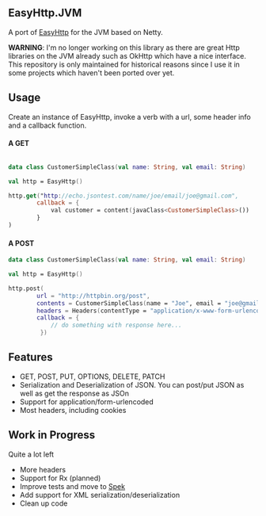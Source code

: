 ## EasyHttp.JVM

A port of [EasyHttp](http://github.com/hhariri/EasyHttp) for the JVM based on Netty.

**WARNING**: I'm no longer working on this library as there are great Http libraries on the JVM already such as OkHttp which have a nice interface. This repository is only maintained for historical reasons since I use it in some projects which haven't been ported over yet.


## Usage

Create an instance of EasyHttp, invoke a verb with a url, some header info and a callback function.
#### A GET


```kotlin

data class CustomerSimpleClass(val name: String, val email: String)

val http = EasyHttp()

http.get("http://echo.jsontest.com/name/joe/email/joe@gmail.com",
        callback = {
            val customer = content(javaClass<CustomerSimpleClass>())
        }
)
```

#### A POST

```kotlin
data class CustomerSimpleClass(val name: String, val email: String)

val http = EasyHttp()

http.post(
        url = "http://httpbin.org/post",
        contents = CustomerSimpleClass(name = "Joe", email = "joe@gmail.com"),
        headers = Headers(contentType = "application/x-www-form-urlencoded"),
        callback = {
            // do something with response here...
         })
```

## Features

* GET, POST, PUT, OPTIONS, DELETE, PATCH
* Serialization and Deserialization of JSON. You can post/put JSON as well as get the response as JSOn
* Support for application/form-urlencoded
* Most headers, including cookies


## Work in Progress

Quite a lot left

* More headers
* Support for Rx (planned)
* Improve tests and move to [Spek](http://jetbrains.github.io/spek)
* Add support for XML serialization/deserialization
* Clean up code



